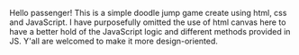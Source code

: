 Hello passenger!
This is a simple doodle jump game create using html, css and JavaScript.
I have purposefully omitted the use of html canvas here to have a better hold of the JavaScript logic and different
methods provided in JS.
Y'all are welcomed to make it more design-oriented.
